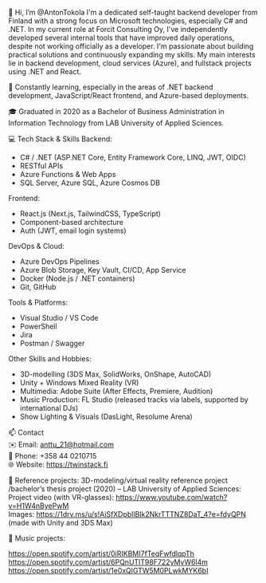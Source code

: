 👋 Hi, I’m @AntonTokola
I'm a dedicated self-taught backend developer from Finland with a strong focus on Microsoft technologies, especially C# and .NET. 
In my current role at Forcit Consulting Oy, I've independently developed several internal tools that have improved daily operations, despite not working officially as a developer.
I'm passionate about building practical solutions and continuously expanding my skills. My main interests lie in backend development, cloud services (Azure), and fullstack projects using .NET and React.

🧠 Constantly learning, especially in the areas of .NET backend development, JavaScript/React frontend, and Azure-based deployments.

🎓 Graduated in 2020 as a Bachelor of Business Administration in Information Technology from LAB University of Applied Sciences.


💻 Tech Stack & Skills
Backend:
- C# / .NET (ASP.NET Core, Entity Framework Core, LINQ, JWT, OIDC)
- RESTful APIs
- Azure Functions & Web Apps
- SQL Server, Azure SQL, Azure Cosmos DB

Frontend:
- React.js (Next.js, TailwindCSS, TypeScript)
- Component-based architecture
- Auth (JWT, email login systems)

DevOps & Cloud:
- Azure DevOps Pipelines
- Azure Blob Storage, Key Vault, CI/CD, App Service
- Docker (Node.js / .NET containers)
- Git, GitHub

Tools & Platforms:
- Visual Studio / VS Code
- PowerShell
- Jira
- Postman / Swagger

Other Skills and Hobbies:
- 3D-modelling (3DS Max, SolidWorks, OnShape, AutoCAD)
- Unity + Windows Mixed Reality (VR)
- Multimedia: Adobe Suite (After Effects, Premiere, Audition)
- Music Production: FL Studio (released tracks via labels, supported by international DJs)
- Show Lighting & Visuals (DasLight, Resolume Arena)

📫 Contact  
✉️ Email: anttu_21@hotmail.com  
📱 Phone: +358 44 0210715  
🌐 Website: https://twinstack.fi  


🌱 Reference projects:
3D-modeling/virtual reality reference project /bachelor’s thesis project (2020) – LAB University of Applied Sciences:  
Project video (with VR-glasses): https://www.youtube.com/watch?v=H1W4nByePwM  
Images: https://1drv.ms/u/s!AiSfXDpbllBIk2NkrTTTNZ8DaT_4?e=fdyQPN  
(made with Unity and 3DS Max)

👀 Music projects:

https://open.spotify.com/artist/0iRIKBMI7fTeqFwfdlqpTh  
https://open.spotify.com/artist/6PQnUTlT98F722yMvW6l4m  
https://open.spotify.com/artist/1e0xQlGTW5M0PLwkMYK6bI
